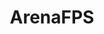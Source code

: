 ---
title: ArenaFPS
crosslinks:
- QuakeChampions
- reflex
- truegaming
- esports
- xkcd
- fpsz
- gatekeeping
- CPMA
- QuakeLive
---